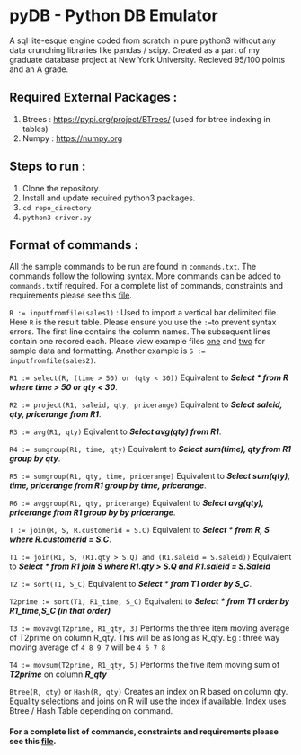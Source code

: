 # pyDB - Python DB Emulator

A sql lite-esque engine coded from scratch in pure python3 without any data crunching libraries like pandas / scipy. Created as a part of my graduate database project at New York University. Recieved 95/100 points and an A grade.

## Required External Packages :
1. Btrees : https://pypi.org/project/BTrees/ (used for btree indexing in tables)
2. Numpy : https://numpy.org

## Steps to run :
1. Clone the repository.
2. Install and update required python3 packages.
3. `cd repo_directory`
4. `python3 driver.py`
   
## Format of commands :

All the sample commands to be run are found in `commands.txt`. The commands follow the following syntax. More commands can be added to `commands.txt`if required. For a complete list of commands, constraints and requirements please see this [file](readme.pdf).



`R := inputfromfile(sales1)` : Used to import a vertical bar delimited file. Here `R` is the result table. Please ensure you use the `:=`to prevent syntax errors.  The first line contains the column names. The subsequent lines contain one recored each. Please view example files [one](sales1.txt) and [two](sales2.txt) for sample data and formatting. Another example is `S := inputfromfile(sales2)`.

`R1 := select(R, (time > 50) or (qty < 30))`  Equivalent to ***Select * from R where time > 50 or qty < 30***.

`R2 := project(R1, saleid, qty, pricerange)` Equivalent to ***Select saleid, qty, pricerange from R1***.

`R3 := avg(R1, qty)` Eqivalent to ***Select avg(qty) from R1***.

`R4 := sumgroup(R1, time, qty)` Equivalent to ***Select sum(time), qty from R1 group by qty***.

`R5 := sumgroup(R1, qty, time, pricerange)` Equivalent to ***Select sum(qty), time, pricerange from R1 group by time, pricerange***.

`R6 := avggroup(R1, qty, pricerange)` Equivalent to  ***Select avg(qty), pricerange from R1 group by by pricerange***.

`T := join(R, S, R.customerid = S.C)` Equivalent to  ***Select * from R, S where R.customerid = S.C***.

`T1 := join(R1, S, (R1.qty > S.Q) and (R1.saleid = S.saleid))` Equivalent to ***Select * from R1 join S where R1.qty > S.Q and R1.saleid = S.Saleid***

`T2 := sort(T1, S_C)` Equivalent to ***Select * from T1 order by S_C***.

`T2prime := sort(T1, R1_time, S_C)` Equivalent to ***Select * from T1 order by R1_time,S_C (in that order)***

`T3 := movavg(T2prime, R1_qty, 3)` Performs the three item moving average of T2prime on column R_qty. This will be as long as R_qty. Eg : three way moving average of `4 8 9 7` will be `4 6 7 8`

`T4 := movsum(T2prime, R1_qty, 5)`  Performs the five item moving sum of ***T2prime*** on column ***R_qty***

`Btree(R, qty)` or `Hash(R, qty)` Creates an index on R based on column qty. Equality selections and joins on R will use the index if available. Index uses Btree / Hash Table depending on command.

#### For a complete list of commands, constraints and requirements please see this [file](readme.pdf).








